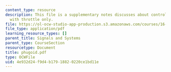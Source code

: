 ```yaml
---
content_type: resource
description: This file is a supplementary notes discusses about control of an Aircraft
  with throttle only.
file: https://ol-ocw-studio-app-production.s3.amazonaws.com/courses/16-01-unified-engineering-i-ii-iii-iv-fall-2005-spring-2006/4e932d24f9d4b17918820220ce1bd11e_phugoid.pdf
file_type: application/pdf
learning_resource_types: []
parent_title: Signals and Systems
parent_type: CourseSection
resourcetype: Document
title: phugoid.pdf
type: OCWFile
uid: 4e932d24-f9d4-b179-1882-0220ce1bd11e
---
```

